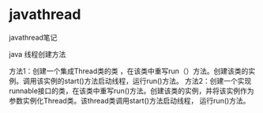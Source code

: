 # javathread
javathread笔记

java 线程创建方法

方法1：创建一个集成Thread类的类 ，在该类中重写run（）方法。创建该类的实例。调用该实例的start()方法启动线程，运行run()方法。
方法2：创建一个实现runnable接口的类，在该类中重写run()方法。创建该类的实例，并将该实例作为参数实例化Thread类。该thread类调用start()方法启动线程，
运行run()方法。
